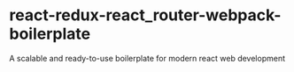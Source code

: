 # react-redux-react_router-webpack-boilerplate
A scalable and ready-to-use boilerplate for modern react web development
